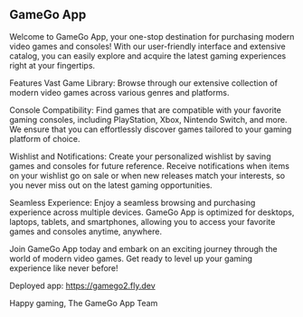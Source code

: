 ## GameGo App
Welcome to GameGo App, your one-stop destination for purchasing modern video games and consoles! With our user-friendly interface and extensive catalog, you can easily explore and acquire the latest gaming experiences right at your fingertips.

Features
Vast Game Library: Browse through our extensive collection of modern video games across various genres and platforms.

Console Compatibility: Find games that are compatible with your favorite gaming consoles, including PlayStation, Xbox, Nintendo Switch, and more. We ensure that you can effortlessly discover games tailored to your gaming platform of choice.


Wishlist and Notifications: Create your personalized wishlist by saving games and consoles for future reference. Receive notifications when items on your wishlist go on sale or when new releases match your interests, so you never miss out on the latest gaming opportunities.

Seamless Experience: Enjoy a seamless browsing and purchasing experience across multiple devices. GameGo App is optimized for desktops, laptops, tablets, and smartphones, allowing you to access your favorite games and consoles anytime, anywhere.

Join GameGo App today and embark on an exciting journey through the world of modern video games. Get ready to level up your gaming experience like never before!

Deployed app: https://gamego2.fly.dev

Happy gaming,
The GameGo App Team
